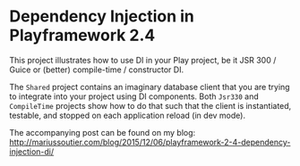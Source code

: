 # Dependency Injection in Playframework 2.4

This project illustrates how to use DI in your Play project, be it JSR 300 / Guice or (better) compile-time / 
constructor DI.

The `Shared` project contains an imaginary database client that you are trying to integrate into your project using DI
components. Both `Jsr330` and `CompileTime` projects show how to do that such that the client is instantiated, testable,
and stopped on each application reload (in dev mode).

The accompanying post can be found on my blog: http://mariussoutier.com/blog/2015/12/06/playframework-2-4-dependency-injection-di/
